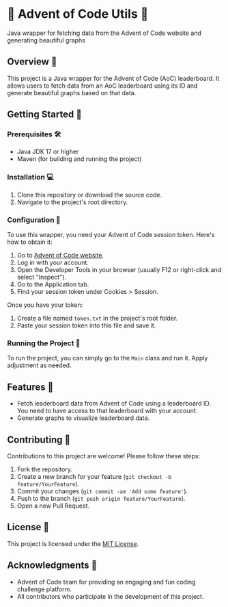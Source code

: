 # 🌟 Advent of Code Utils 🌟

Java wrapper for fetching data from the Advent of Code website and generating beautiful graphs

## Overview 📖
This project is a Java wrapper for the Advent of Code (AoC) leaderboard. It allows users to fetch data from an AoC leaderboard using its ID and generate beautiful graphs based on that data.

## Getting Started 🚀

### Prerequisites 🛠️
- Java JDK 17 or higher
- Maven (for building and running the project)

### Installation 💻
1. Clone this repository or download the source code.
2. Navigate to the project's root directory.

### Configuration 🔧
To use this wrapper, you need your Advent of Code session token. Here's how to obtain it:

1. Go to [Advent of Code website](https://adventofcode.com/).
2. Log in with your account.
3. Open the Developer Tools in your browser (usually F12 or right-click and select "Inspect").
4. Go to the Application tab.
5. Find your session token under Cookies > Session.

Once you have your token:
1. Create a file named `token.txt` in the project's root folder.
2. Paste your session token into this file and save it.

### Running the Project 🏃

To run the project, you can simply go to the `Main` class and run it. Apply adjustment as needed.

## Features 🌈
- Fetch leaderboard data from Advent of Code using a leaderboard ID. You need to have access to that leaderboard with your account.
- Generate graphs to visualize leaderboard data.

## Contributing 👥
Contributions to this project are welcome! Please follow these steps:
1. Fork the repository.
2. Create a new branch for your feature (`git checkout -b feature/YourFeature`).
3. Commit your changes (`git commit -am 'Add some feature'`).
4. Push to the branch (`git push origin feature/YourFeature`).
5. Open a new Pull Request.

## License 📄
This project is licensed under the [MIT License](LICENSE).

## Acknowledgments 🙏
- Advent of Code team for providing an engaging and fun coding challenge platform.
- All contributors who participate in the development of this project.